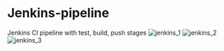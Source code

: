 # Jenkins-pipeline
Jenkins CI pipeline with test, build, push stages
![jenkins_1](https://github.com/pawbis/Jenkins-pipeline/assets/89453589/15e50cf3-0b2b-4a75-a5bb-e977599b39e8)
![jenkins_2](https://github.com/pawbis/Jenkins-pipeline/assets/89453589/136783ea-8d14-4e91-927e-37773a2b8269)
![jenkins_3](https://github.com/pawbis/Jenkins-pipeline/assets/89453589/69bc2287-c9ce-4a29-87c3-ebb8e94439b2)
